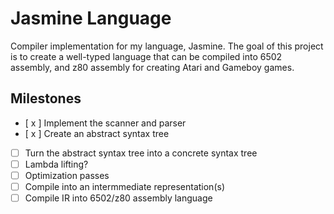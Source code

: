 # Jasmine Language

Compiler implementation for my language, Jasmine. The goal of this project is
to create a well-typed language that can be compiled into 6502 assembly, and
z80 assembly for creating Atari and Gameboy games.

## Milestones

- [ x ] Implement the scanner and parser
- [ x ] Create an abstract syntax tree
- [   ] Turn the abstract syntax tree into a concrete syntax tree
- [   ] Lambda lifting?
- [   ] Optimization passes
- [   ] Compile into an intermmediate representation(s)
- [   ] Compile IR into 6502/z80 assembly language
